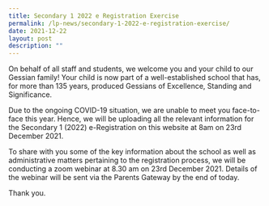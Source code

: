 ```yaml
---
title: Secondary 1 2022 e Registration Exercise
permalink: /lp-news/secondary-1-2022-e-registration-exercise/
date: 2021-12-22
layout: post
description: ""
---
```

On behalf of all staff and students, we welcome you and your child to our Gessian family! Your child is now part of a well-established school that has, for more than 135 years, produced Gessians of Excellence, Standing and Significance.

Due to the ongoing COVID-19 situation, we are unable to meet you face-to-face this year. Hence, we will be uploading all the relevant information for the Secondary 1 (2022) e-Registration on this website at 8am on 23rd December 2021.

To share with you some of the key information about the school as well as administrative matters pertaining to the registration process, we will be conducting a zoom webinar at 8.30 am on 23rd December 2021. Details of the webinar will be sent via the Parents Gateway by the end of today.

Thank you.